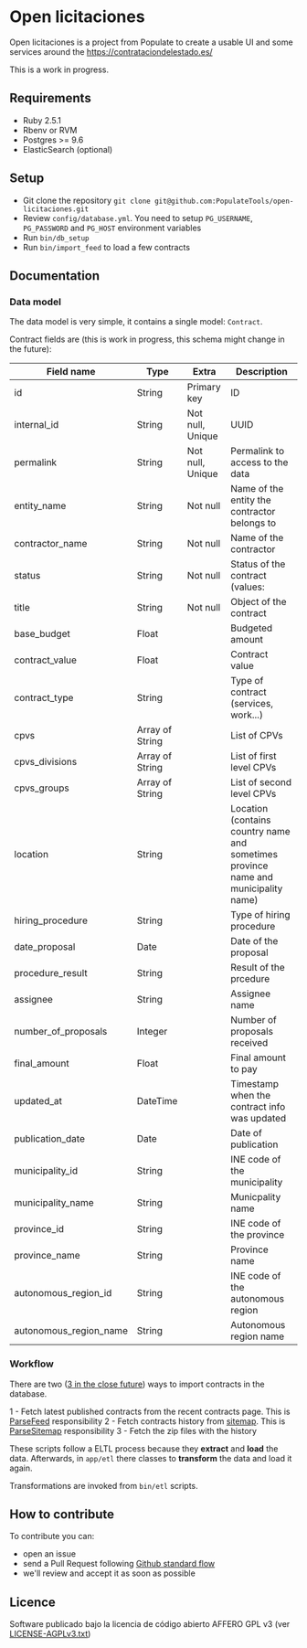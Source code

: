 # Open licitaciones

Open licitaciones is a project from Populate to create a usable UI and some services around the https://contrataciondelestado.es/

This is a work in progress.

## Requirements

- Ruby 2.5.1
- Rbenv or RVM
- Postgres >= 9.6
- ElasticSearch (optional)

## Setup

- Git clone the repository `git clone git@github.com:PopulateTools/open-licitaciones.git`
- Review `config/database.yml`. You need to setup `PG_USERNAME`, `PG_PASSWORD` and `PG_HOST` environment variables
- Run `bin/db_setup`
- Run `bin/import_feed` to load a few contracts

## Documentation

### Data model

The data model is very simple, it contains a single model: `Contract`.

Contract fields are (this is work in progress, this schema might change in the future):

| Field name             | Type            | Extra            | Description |
|------------------------|-----------------|------------------|-------------|
| id                     | String          | Primary key      | ID
| internal_id            | String          | Not null, Unique | UUID
| permalink              | String          | Not null, Unique | Permalink to access to the data
| entity_name            | String          | Not null         | Name of the entity the contractor belongs to
| contractor_name        | String          | Not null         | Name of the contractor
| status                 | String          | Not null         | Status of the contract (values:
| title                  | String          | Not null         | Object of the contract
| base_budget            | Float           |                  | Budgeted amount
| contract_value         | Float           |                  | Contract value
| contract_type          | String          |                  | Type of contract (services, work...)
| cpvs                   | Array of String |                  | List of CPVs
| cpvs_divisions         | Array of String |                  | List of first level CPVs
| cpvs_groups            | Array of String |                  | List of second level CPVs
| location               | String          |                  | Location (contains country name and sometimes province name and municipality name)
| hiring_procedure       | String          |                  | Type of hiring procedure
| date_proposal          | Date            |                  | Date of the proposal
| procedure_result       | String          |                  | Result of the prcedure
| assignee               | String          |                  | Assignee name
| number_of_proposals    | Integer         |                  | Number of proposals received
| final_amount           | Float           |                  | Final amount to pay
| updated_at             | DateTime        |                  | Timestamp when the contract info was updated
| publication_date       | Date            |                  | Date of publication
| municipality_id        | String          |                  | INE code of the municipality
| municipality_name      | String          |                  | Municpality name
| province_id            | String          |                  | INE code of the province
| province_name          | String          |                  | Province name
| autonomous_region_id   | String          |                  | INE code  of the autonomous region
| autonomous_region_name | String          |                  | Autonomous region name


### Workflow

There are two ([3 in the close future](https://github.com/PopulateTools/open-licitaciones/issues/1))
ways to import contracts in the database.

1 - Fetch latest published contracts from the recent contracts page. This is [ParseFeed](https://github.com/PopulateTools/open-licitaciones/blob/master/app/operations/parse_feed.rb) responsibility
2 - Fetch contracts history from [sitemap](https://contrataciondelestado.es/siteindex.xml). This is [ParseSitemap](https://github.com/PopulateTools/open-licitaciones/blob/master/app/operations/parse_sitemap.rb) responsibility
3 - Fetch the zip files with the history

These scripts follow a ELTL process because they **extract** and **load** the data. Afterwards, in `app/etl` there classes to **transform** the data and load it again.

Transformations are invoked from `bin/etl` scripts.

## How to contribute

To contribute you can:

- open an issue
- send a Pull Request following [Github standard flow](https://gist.github.com/Chaser324/ce0505fbed06b947d962)
- we'll review and accept it as soon as possible

## Licence

Software publicado bajo la licencia de código abierto AFFERO GPL v3 (ver [LICENSE-AGPLv3.txt](https://github.com/PopulateTools/open-licitaciones/blob/master/LICENSE-AGPLv3.txt))
